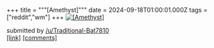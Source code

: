 +++
title = """[Amethyst]"""
date = 2024-09-18T01:00:01.000Z
tags = ["reddit","wm"]
+++
[![[Amethyst]](https://preview.redd.it/za53c893vgpd1.png?width=640&crop=smart&auto=webp&s=e7570f552d61459a0cc0d3255bd0cca816b1dc92 "[Amethyst]")](https://www.reddit.com/r/unixporn/comments/1fjgfjj/amethyst/)

submitted by [/u/Traditional-Bat7810](https://www.reddit.com/user/Traditional-Bat7810)  
[\[link\]](https://i.redd.it/za53c893vgpd1.png) [\[comments\]](https://www.reddit.com/r/unixporn/comments/1fjgfjj/amethyst/)
